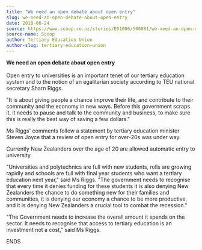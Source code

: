 ```yaml
---
title: "We need an open debate about open entry"
slug: we-need-an-open-debate-about-open-entry
date: 2010-06-24
source: https://www.scoop.co.nz/stories/ED1006/S00081/we-need-an-open-debate-about-open-entry.htm
source-name: Scoop
author: Tertiary Education Union
author-slug: tertiary-education-union
---
```


<p><b>We need an open debate about open
entry</b><br><b></b><br>Open entry to universities is an
important tenet of our tertiary education system and to the
notion of an egalitarian society according to TEU national
secretary Sharn Riggs.</p>

<p>"It is about giving people a chance
improve their life, and contribute to their community and
the economy in new ways. Before this government scraps it,
it needs to pause and talk to the community and business, to
make sure this is really the best way of saving a few
dollars."</p>

<p>Ms Riggs' comments follow a statement by
tertiary education minister Steven Joyce that a review of
open entry for over-20s was under way.</p>

<p>Currently New
Zealanders over the age of 20 are allowed automatic entry to
university.</p>

<p>"Universities and polytechnics are full with
new students, rolls are growing rapidly and schools are full
with final year students who want a tertiary education next
year," said Ms Riggs. "The government needs to recognise
that every time it denies funding for these students it is
also denying New Zealanders the chance to do something new
for their families and communities, it is denying our
economy a chance to be more productive, and it is denying
New Zealanders a crucial tool to combat the
recession."</p>

<p>"The Government needs to increase the overall
amount it spends on the sector. It needs to recognise that
access to tertiary education is an investment not a cost,"
said Ms
Riggs.</p>

<p>ENDS</p>

<p></p>